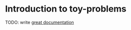 # Introduction to toy-problems

TODO: write [great documentation](http://jacobian.org/writing/what-to-write/)
